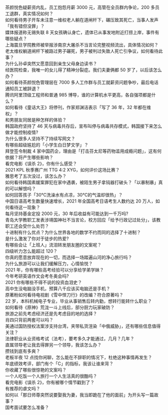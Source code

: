 茶颜悦色疑薪资内乱，员工抱怨月薪 3000 元，高管在全员群内争论，200 多员工退群，真实情况如何？  
如何看待男子开车未注意一维权老人躺在道闸杆下，碾压致其死亡，当事人发声「我有错但没罪」？  
媒体报道称无锡失联 8 天女孩确认身亡，遗体已从事发地附近打捞上岸，事件有哪些疑点？  
上海震旦学院教师被举报涉南京大屠杀不当言论完整视频流出，具体情况如何？  
老太维权躺道闸杆下被路过男子碾死，男子被判过失致人死亡引争议，如何看待此事？  
为什么孙卓突然又愿意回到亲生父母身边读书？  
经医院检查，我唯一的女儿得了精神分裂症。我们夫妻俩都 50 岁了，以后该怎么办？  
如何看待茶颜悦色管理层在 7000 多人工作群与员工就薪资问题争吵，最后电话通知员工被辞退？  
腾讯阿里顶级工程师和普通 985 博导，谁的计算机水平更高，各自强项都是什么？  
如何看待《童话大王》将停刊，作家郑渊洁表示「写了 36 年，32 年都在维权」？  
和男朋友同居是种怎样的体验？  
韩国政府坚持了 46 天与病毒共存后，宣布叫停与病毒共存模式，韩国接下来怎么做才能控制疫情?  
为什么很多人坚持不了持续写网文？  
有哪些超级尴尬的「小学生白日梦文学」？  
拜登签令制裁 4 家中国药企，理由是「打击芬太尼等药物滥用成瘾问题」，这有何依据？将产生哪些影响？  
看完电影《误杀 2》，你有什么感受？  
2021 KPL 秋季赛广州 TTG 4:2 XYG，如何评价这场比赛？  
雅思考了五次没过，该怎么办？  
如何看待韩国素媛案罪犯在家中遇袭，被陌生男子拿钝器打破头？「以暴制暴」真的可以解恨吗？  
如何回答孩子「30℃洗澡水有点凉，30℃的气温却很热」？  
中国日语高考生数量快速增长，2021 年全国高考日语考生人数约达 20 万人，如何看待这一现象？  
每月坚持基金定投 2000 元，30 年后收益有可能达到一千万吗?  
青岛大学教职工发表涉靖国神社不当言论，校方回应「给予行政记过处分」，该教职工还会受什么处罚？  
十进制有什么优点？为什么世界各地的数学不约而同的选择了十进制？  
是什么激发了你对于徒步的热爱?  
有哪些会让「上班人」流泪转发朋友圈的文案呢？  
四级听力怎么能超过 120？  
你真的愿意放弃现在的一切，而选择一场踏遍山河的净心旅行吗？  
为什么旅游可以让我们缓解压力，心情愉悦？  
2021 年，你有哪些高考经验可以分享给学弟学妹？  
今年考研英语作文会考冬奥会吗?  
2021 你有哪些不得不说的投资血泪史？  
高中生没电脑没手机，预算八千应该买电脑还是手机？  
原著粉如何看待电视剧《雪中悍刀行》的改编？符合原著吗？  
22 岁，本科机械电子专业，毕业从事销售后转内勤，想转行能转什么职业？  
如何看待《原神》荒泷一斗上线后，部分厨力玩家破防？  
旅游之前先考虑经济还是先考虑目的地的选择？  
肖四只背前两套可以吗？  
美通过国防授权法案涉支持台湾，夹带私货渲染「中俄威胁」，还有哪些信息值得关注？  
法律职业从业资格考试（法考），要考多久才能通过，几月？几年？  
直属领导老让我去得罪另一个领导，我该怎么办？  
攒钱到底有多爽？  
老板半夜 12 点找你闲聊，怎么能在不辞职的情况下，杜绝这种事情再发生？  
年底绩效考评，部门有个「C」的指标，我该让谁来背？  
你收藏了哪些很惊艳的文案吗？  
一个人吃饭一个人旅行一个人生活真的很酷吗？  
看完电影《误杀 2》，你有被哪个情节戳到了？  
有推荐的虐文吗？  
如何以「那日师尊突然说要娶我为妻，我当即跪在了他的面前」为开头写一篇故事？  
国考面试要怎么准备？  
